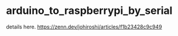 # arduino_to_raspberrypi_by_serial

details here.
https://zenn.dev/johiroshi/articles/f1b23428c9c949
